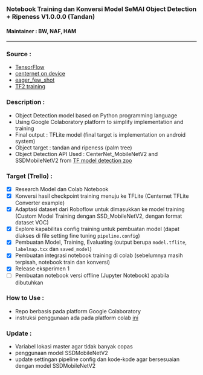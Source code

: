 ### Notebook Training dan Konversi Model SeMAI Object Detection + Ripeness V1.0.0.0 (Tandan)
#### Maintainer : BW, NAF, HAM
---
### Source : 
* [TensorFlow](https://tensorflow-object-detection-api-tutorial.readthedocs.io/en/latest/training.html#preparing-the-workspace)
* [centernet on device](https://github.com/tensorflow/models/blob/master/research/object_detection/colab_tutorials/centernet_on_device.ipynb)
* [eager_few_shot](https://github.com/tensorflow/models/blob/master/research/object_detection/colab_tutorials/eager_few_shot_od_training_tflite.ipynb)
* [TF2 training](https://github.com/tensorflow/models/blob/master/research/object_detection/g3doc/tf2_training_and_evaluation.md#training)

### Description : 
* Object Detection model based on Python programming language
* Using Google Colaboratory platform to simplify implementation and training
* Final output : TFLite model (final target is implementation on android system)
* Object target : tandan and ripeness (palm tree)
* Object Detection API Used : CenterNet_MobileNetV2 and SSDMobileNetV2 from [TF model detection zoo](https://github.com/tensorflow/models/blob/master/research/object_detection/g3doc/tf2_detection_zoo.md)

### Target (Trello) : 
- [x] Research Model dan Colab Notebook
- [x] Konversi hasil checkpoint training menuju ke TFLite (Centernet TFLite Converter example)  
- [x] Adaptasi dataset dari Roboflow untuk dimasukkan ke model training (Custom Model Training dengan SSD_MobileNetV2, dengan format dataset VOC)
- [x] Explore kapabilitas config training untuk pembuatan model (dapat diakses di file setting fine tuning `pipeline.config`)
- [x] Pembuatan Model, Training, Evaluating (output berupa `model.tflite`, `labelmap.txx` dan `saved_model`)
- [x] Pembuatan integrasi notebook training di colab (sebelumnya masih terpisah, notebook train dan konversi)
- [x] Release eksperimen 1
- [ ] Pembuatan notebook versi offline (Jupyter Notebook) apabila dibutuhkan

### How to Use : 
* Repo berbasis pada platform Google Colaboratory 
* instruksi penggunaan ada pada platform colab [ini](https://colab.research.google.com/drive/14Sr42kMDaotJLB6YpX8aa9fDnVWA6a6y?usp=sharing)

### Update : 
* Variabel lokasi master agar tidak banyak copas
* penggunaan model SSDMobileNetV2
* update settingan pipeline config dan kode-kode agar bersesuaian dengan model SSDMobileNetV2
